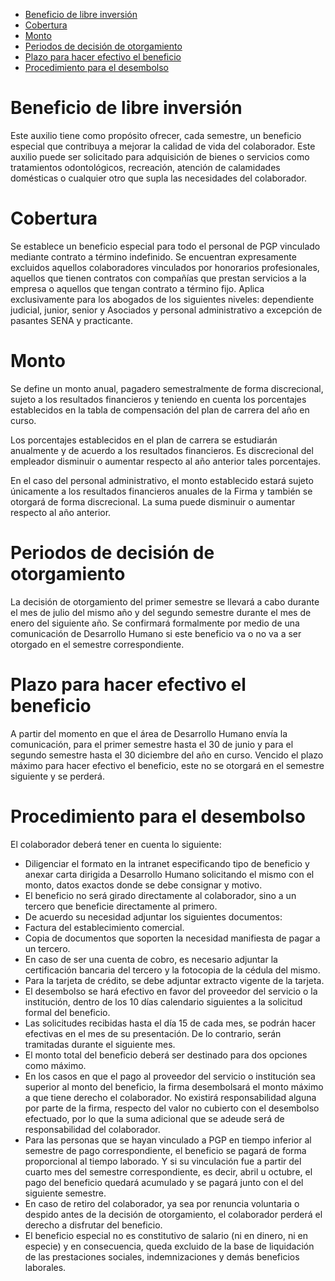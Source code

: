 - [Beneficio de libre inversión](#beneficio-de-libre-inversi%C3%B3n)
- [Cobertura](#cobertura)
- [Monto](#monto)
- [Periodos de decisión de otorgamiento](#periodos-de-decisi%C3%B3n-de-otorgamiento)
- [Plazo para hacer efectivo el beneficio](#plazo-para-hacer-efectivo-el-beneficio)
- [Procedimiento para el desembolso](#procedimiento-para-el-desembolso)

# Beneficio de libre inversión

Este auxilio tiene como propósito ofrecer, cada semestre, un beneficio especial que contribuya a mejorar la calidad de vida del colaborador. Este auxilio puede ser solicitado para adquisición de bienes o servicios como tratamientos odontológicos, recreación, atención de calamidades domésticas o cualquier otro que supla las necesidades del colaborador.

# Cobertura

Se establece un beneficio especial para todo el personal de PGP vinculado mediante contrato a término indefinido. Se encuentran expresamente excluidos aquellos colaboradores vinculados por honorarios profesionales, aquellos que tienen contratos con compañías que prestan servicios a la empresa o aquellos que tengan contrato a término fijo. Aplica exclusivamente para los abogados de los siguientes niveles: dependiente judicial, junior, senior y Asociados y personal administrativo a excepción de pasantes SENA y practicante.

# Monto

Se define un monto anual, pagadero semestralmente de forma discrecional, sujeto a los resultados financieros y teniendo en cuenta los porcentajes establecidos en la tabla de compensación del plan de carrera del año en curso.

Los porcentajes establecidos en el plan de carrera se estudiarán anualmente y de acuerdo a los resultados financieros. Es discrecional del empleador disminuir o aumentar respecto al año anterior tales porcentajes.

En el caso del personal administrativo, el monto establecido estará sujeto únicamente a los resultados financieros anuales de la Firma y también se otorgará de forma discrecional. La suma puede disminuir o aumentar respecto al año anterior.

# Periodos de decisión de otorgamiento

La decisión de otorgamiento del primer semestre se llevará a cabo durante el mes de julio del mismo año y del segundo semestre durante el mes de enero del siguiente año. Se confirmará formalmente por medio de una comunicación de Desarrollo Humano si este beneficio va o no va a ser otorgado en el semestre correspondiente.

# Plazo para hacer efectivo el beneficio

A partir del momento en que el área de Desarrollo Humano envía la comunicación, para el primer semestre hasta el 30 de junio y para el segundo semestre hasta el 30 diciembre del año en curso. Vencido el plazo máximo para hacer efectivo el beneficio, este no se otorgará en el semestre siguiente y se perderá.

# Procedimiento para el desembolso

El colaborador deberá tener en cuenta lo siguiente:

- Diligenciar el formato en la intranet especificando tipo de beneficio y anexar carta dirigida a Desarrollo Humano solicitando el mismo con el monto, datos exactos donde se debe consignar y motivo.
- El beneficio no será girado directamente al colaborador, sino a un tercero que beneficie directamente al primero.
- De acuerdo su necesidad adjuntar los siguientes documentos:
- Factura del establecimiento comercial.
- Copia de documentos que soporten la necesidad manifiesta de pagar a un tercero.
- En caso de ser una cuenta de cobro, es necesario adjuntar la certificación bancaria del tercero y la fotocopia de la cédula del mismo.
- Para la tarjeta de crédito, se debe adjuntar extracto vigente de la tarjeta.
- El desembolso se hará efectivo en favor del proveedor del servicio o la institución, dentro de los 10 días calendario siguientes a la solicitud formal del beneficio.
- Las solicitudes recibidas hasta el día 15 de cada mes, se podrán hacer efectivas en el mes de su presentación. De lo contrario, serán tramitadas durante el siguiente mes.
- El monto total del beneficio deberá ser destinado para dos opciones como máximo.
- En los casos en que el pago al proveedor del servicio o institución sea superior al monto del beneficio, la firma desembolsará el monto máximo a que tiene derecho el colaborador. No existirá responsabilidad alguna por parte de la firma, respecto del valor no cubierto con el desembolso efectuado, por lo que la suma adicional que se adeude será de responsabilidad del colaborador.
- Para las personas que se hayan vinculado a PGP en tiempo inferior al semestre de pago correspondiente, el beneficio se pagará de forma proporcional al tiempo laborado. Y si su vinculación fue a partir del cuarto mes del semestre correspondiente, es decir, abril u octubre, el pago del beneficio quedará acumulado y se pagará junto con el del siguiente semestre.
- En caso de retiro del colaborador, ya sea por renuncia voluntaria o despido antes de la decisión de otorgamiento, el colaborador perderá el derecho a disfrutar del beneficio.
- El beneficio especial no es constitutivo de salario (ni en dinero, ni en especie) y en consecuencia, queda excluido de la base de liquidación de las prestaciones sociales, indemnizaciones y demás beneficios laborales.